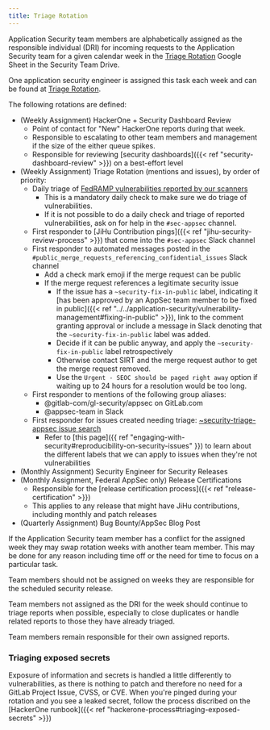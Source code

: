 ```yaml
---
title: Triage Rotation
---
```


Application Security team members are alphabetically assigned as the
responsible individual (DRI) for incoming requests to the Application
Security team for a given calendar week in the [Triage Rotation](https://docs.google.com/spreadsheets/d/18vz84dgTfetTaBjbOCXaLKNfzLYMiy_tBW6RfEUYYHk/edit?ts=5ce48702#gid=0)
Google Sheet in the Security Team Drive.

One application security engineer is assigned this task each week and can be found at [Triage Rotation](https://docs.google.com/spreadsheets/d/18vz84dgTfetTaBjbOCXaLKNfzLYMiy_tBW6RfEUYYHk/edit?ts=5ce48702#gid=0).

The following rotations are defined:

- (Weekly Assignment) HackerOne + Security Dashboard Review
    - Point of contact for "New" HackerOne reports during that week.
    - Responsible to escalating to other team members and management if the size of
    the either queue spikes.
    - Responsible for reviewing [security dashboards]({{< ref "security-dashboard-review" >}}) on a best-effort level
- (Weekly Assignment) Triage Rotation (mentions and issues), by order of priority:
  - Daily triage of [FedRAMP vulnerabilities reported by our scanners](https://internal.gitlab.com/handbook/security/application_security/runbooks/fedramp-scanner-triage-process/)
    - This is a mandatory daily check to make sure we do triage of vulnerabilities.
    - If it is not possible to do a daily check and triage of reported vulnerabilities, ask on for help in the `#sec-appsec` channel.
  - First responder to [JiHu Contribution pings]({{< ref "jihu-security-review-process" >}}) that come into the `#sec-appsec` Slack channel
  - First responder to automated messages posted in the `#public_merge_requests_referencing_confidential_issues` Slack channel
    - Add a check mark emoji if the merge request can be public
    - If the merge request references a legitimate security issue
      - If the issue has a `~security-fix-in-public` label, indicating it [has been approved by an AppSec team member to be fixed in public]({{< ref "../../application-security/vulnerability-management#fixing-in-public" >}}), link to the comment granting approval or include a message in Slack denoting that the `~security-fix-in-public` label was added.
      - Decide if it can be public anyway, and apply the `~security-fix-in-public` label retrospectively
      - Otherwise contact SIRT and the merge request author to get the merge request removed.
      - Use the `Urgent - SEOC should be paged right away` option if waiting up to 24 hours for a resolution would be too long.
  - First responder to mentions of the following group aliases:
    - @gitlab-com/gl-security/appsec on GitLab.com
    - @appsec-team in Slack
  - First responder for issues created needing triage: [~security-triage-appsec issue search](https://gitlab.com/groups/gitlab-org/-/issues?scope=all&utf8=%E2%9C%93&state=opened&label_name%5B%5D=security-triage-appsec)
    - Refer to [this page]({{ ref "engaging-with-security#reproducibility-on-security-issues" }}) to learn about the different labels that we can apply to issues when they're not vulnerabilities
- (Monthly Assignment) Security Engineer for Security Releases
- (Monthly Assignment, Federal AppSec only) Release Certifications
  - Responsible for the [release certification process]({{< ref "release-certification" >}})
  - This applies to any release that might have JiHu contributions, including monthly and patch releases
- (Quarterly Assignment) Bug Bounty/AppSec Blog Post

If the Application Security team member has a conflict for the assigned week
they may swap rotation weeks with another team member. This may be done for
any reason including time off or the need for time to focus on a particular task.

Team members should not be assigned on weeks they are responsible for the
scheduled security release.

Team members not assigned as the DRI for the week should continue to triage
reports when possible, especially to close duplicates or handle related reports
to those they have already triaged.

Team members remain responsible for their own assigned reports.

### Triaging exposed secrets

Exposure of information and secrets is handled a little differently to vulnerabilities, as there is nothing to patch and therefore no need for a GitLab Project Issue, CVSS, or CVE. When you're pinged during your rotation and you see a leaked secret, follow the process discribed on the [HackerOne runbook]({{< ref "hackerone-process#triaging-exposed-secrets" >}})
